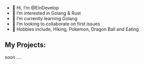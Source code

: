 - 👋 Hi, I’m @EinDevelop
- 👀 I’m interested in Golang & Rust
- 🌱 I’m currently learning Golang
- 💞️ I’m looking to collaborate on first issues
- 🙉 Hobbies include, Hiking, Pokemon, Dragon Ball and Eating
<!---
EinDevelop/EinDevelop is a ✨ special ✨ repository because its `README.md` (this file) appears on your GitHub profile.
You can click the Preview link to take a look at your changes.
--->

## My Projects:

soon ....
